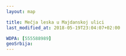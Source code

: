 ```yaml
---
layout: map

title: Mečja leska u Majdanskoj ulici
last_modified_at: 2018-05-19T23:04:07+02:00

WDPA: [555588989]
geoSrbija:
---
```

